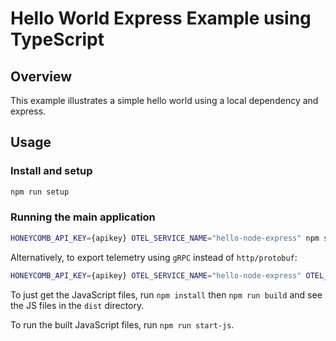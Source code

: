 # Hello World Express Example using TypeScript

## Overview

This example illustrates a simple hello world using a local dependency and express.

## Usage

### Install and setup

```bash
npm run setup
```

### Running the main application

```bash
HONEYCOMB_API_KEY={apikey} OTEL_SERVICE_NAME="hello-node-express" npm start
```

Alternatively, to export telemetry using `gRPC` instead of `http/protobuf`:

```bash
HONEYCOMB_API_KEY={apikey} OTEL_SERVICE_NAME="hello-node-express" OTEL_EXPORTER_OTLP_PROTOCOL=grpc npm start
```

To just get the JavaScript files, run `npm install` then `npm run build` and see the JS files in the `dist` directory.

To run the built JavaScript files, run `npm run start-js`.

